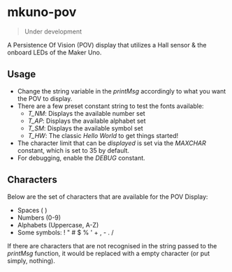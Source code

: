 # mkuno-pov
> Under development

A Persistence Of Vision (POV) display that utilizes a Hall sensor &amp; the onboard LEDs of the Maker Uno.

## Usage
- Change the string variable in the _printMsg_ accordingly to what you want the POV to display. 
- There are a few preset constant string to test the fonts available: 
  - *T_NM*: Displays the available number set
  - *T_AP*: Displays the available alphabet set
  - *T_SM*: Displays the available symbol set
  - *T_HW*: The classic *Hello World* to get things started!
- The character limit that can be _displayed_ is set via the _MAXCHAR_ constant, which is set to 35 by default.
- For debugging, enable the *DEBUG* constant.


## Characters
Below are the set of characters that are available for the POV Display:
- Spaces ( )
- Numbers (0-9)
- Alphabets (Uppercase, A-Z)
- Some symbols: ! " # $ % ' + , - . /

If there are characters that are not recognised in the string passed to the *printMsg* function, it would be replaced with a empty character (or put simply, nothing).






